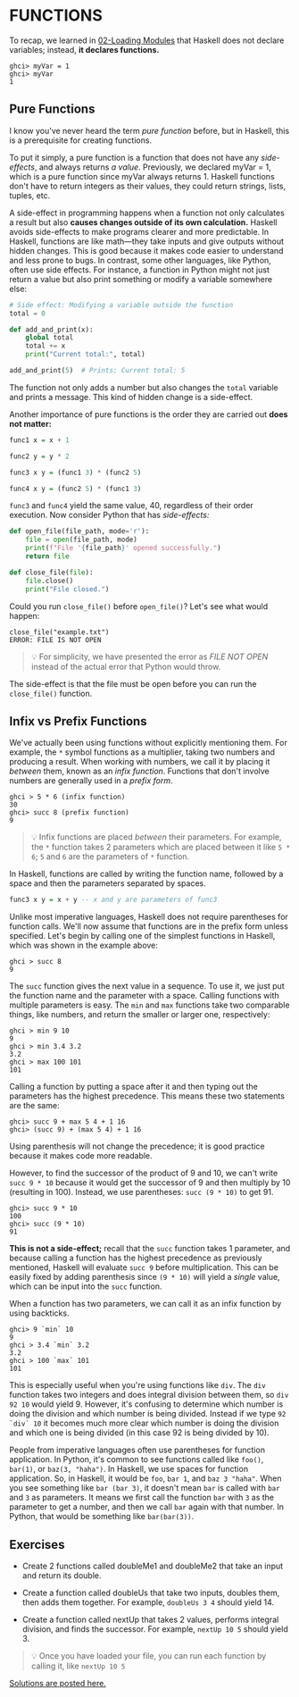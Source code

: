 <head>
    <base href="https://ibnaleem.github.io/Haskell-Simplified/Introduction/" />
</head>

# FUNCTIONS
To recap, we learned in [02-Loading Modules](./02-Loading%20Modules) that Haskell does not declare variables; instead, **it declares functions.**

```
ghci> myVar = 1
ghci> myVar
1
```

## Pure Functions
I know you've never heard the term *pure function* before, but in Haskell, this is a prerequisite for creating functions. 

To put it simply, a pure function is a function that does not have any *side-effects*, and always returns *a value*. Previously, we declared myVar = 1, which is a pure function since myVar always returns 1. Haskell functions don't have to return integers as their values, they could return strings, lists, tuples, etc.

A side-effect in programming happens when a function not only calculates a result but also **causes changes outside of its own calculation.** Haskell avoids side-effects to make programs clearer and more predictable. In Haskell, functions are like math—they take inputs and give outputs without hidden changes. This is good because it makes code easier to understand and less prone to bugs. In contrast, some other languages, like Python, often use side effects. For instance, a function in Python might not just return a value but also print something or modify a variable somewhere else:
```python
# Side effect: Modifying a variable outside the function
total = 0

def add_and_print(x):
    global total
    total += x
    print("Current total:", total)

add_and_print(5)  # Prints: Current total: 5
```

The function not only adds a number but also changes the `total` variable and prints a message. This kind of hidden change is a side-effect.

Another importance of pure functions is the order they are carried out **does not matter:**

```haskell
func1 x = x + 1

func2 y = y * 2

func3 x y = (func1 3) * (func2 5)

func4 x y = (func2 5) * (func1 3)
```

`func3` and `func4` yield the same value, 40, regardless of their order execution. Now consider Python that has *side-effects:*

```python
def open_file(file_path, mode='r'):
    file = open(file_path, mode)
    print(f"File '{file_path}' opened successfully.")
    return file

def close_file(file):
    file.close()
    print("File closed.")
```

Could you run `close_file()` before `open_file()`? Let's see what would happen:

```
close_file("example.txt")
ERROR: FILE IS NOT OPEN
```
> 💡 For simplicity, we have presented the error as *FILE NOT OPEN* instead of the actual error that Python would throw.

The side-effect is that the file must be open before you can run the `close_file()` function.

## Infix vs Prefix Functions
We've actually been using functions without explicitly mentioning them. For example, the `*` symbol functions as a multiplier, taking two numbers and producing a result. When working with numbers, we call it by placing it *between* them, known as an *infix function*. Functions that don't involve numbers are generally used in a *prefix form*. 

```
ghci > 5 * 6 (infix function)
30
ghci> succ 8 (prefix function)
9
```

> 💡 Infix functions are placed *between* their parameters. For example, the `*` function takes 2 parameters which are placed between it like `5 * 6`; `5` and `6` are the parameters of `*` function.

In Haskell, functions are called by writing the function name, followed by a space and then the parameters separated by spaces. 

```haskell
func3 x y = x + y -- x and y are parameters of func3
```
Unlike most imperative languages, Haskell does not require parentheses for function calls. We'll now assume that functions are in the prefix form unless specified. Let's begin by calling one of the simplest functions in Haskell, which was shown in the example above:
```
ghci > succ 8
9
```
The `succ` function gives the next value in a sequence. To use it, we just put the function name and the parameter with a space. Calling functions with multiple parameters is easy. The `min` and `max` functions take two comparable things, like numbers, and return the smaller or larger one, respectively:
```
ghci > min 9 10 
9
ghci > min 3.4 3.2 
3.2
ghci > max 100 101 
101
```
Calling a function by putting a space after it and then typing out the parameters has the highest precedence. This means these two statements are the same:
```
ghci> succ 9 + max 5 4 + 1 16
ghci> (succ 9) + (max 5 4) + 1 16
```
Using parenthesis will not change the precedence; it is good practice because it makes code more readable.

However, to find the successor of the product of 9 and 10, we can't write `succ 9 * 10` because it would get the successor of 9 and then multiply by 10 (resulting in 100). Instead, we use parentheses: `succ (9 * 10)` to get 91.
```
ghci> succ 9 * 10
100
ghci> succ (9 * 10)
91
```
**This is not a side-effect;** recall that the `succ` function takes 1 parameter, and because calling a function has the highest precedence as previously mentioned, Haskell will evaluate `succ 9` before multiplication. This can be easily fixed by adding parenthesis since `(9 * 10)` will yield a *single* value, which can be input into the `succ` function.

When a function has two parameters, we can call it as an infix function by using backticks. 
```
ghci> 9 `min` 10
9
ghci > 3.4 `min` 3.2 
3.2
ghci > 100 `max` 101 
101
```
This is especially useful when you're using functions like `div`. The `div` function takes two integers and does integral division between them, so `div 92 10` would yield 9. However, it's confusing to determine which number is doing the division and which number is being divided. Instead if we type ```92 `div` 10``` it becomes much more clear which number is doing the division and which one is being divided (in this case 92 is being divided by 10).

People from imperative languages often use parentheses for function application. In Python, it's common to see functions called like `foo()`, `bar(1)`, or `baz(3, "haha")`. In Haskell, we use spaces for function application. So, in Haskell, it would be `foo`, `bar 1`, and `baz 3 "haha"`. When you see something like `bar (bar 3)`, it doesn't mean `bar` is called with `bar` and `3` as parameters. It means we first call the function `bar` with `3` as the parameter to get a number, and then we call `bar` again with that number. In Python, that would be something like `bar(bar(3))`.

## Exercises
- Create 2 functions called doubleMe1 and doubleMe2 that take an input and return its double.

- Create a function called doubleUs that take two inputs, doubles them, then adds them together. For example, `doubleUs 3 4` should yield 14.

- Create a function called nextUp that takes 2 values, performs integral division, and finds the successor. For example, `nextUp 10 5` should yield 3.

> 💡 Once you have loaded your file, you can run each function by calling it, like `nextUp 10 5`

[Solutions are posted here.](./Solutions/04-Solutions)
